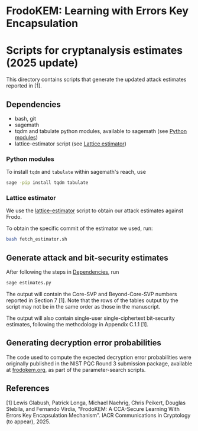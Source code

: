 FrodoKEM: Learning with Errors Key Encapsulation
================================================
Scripts for cryptanalysis estimates (2025 update)
=================================================

This directory contains scripts that generate the updated attack estimates reported in [1].

## Dependencies

- bash, git
- sagemath
- tqdm and tabulate python modules, available to sagemath (see [Python modules](#python-modules))
- lattice-estimator script (see [Lattice estimator](#lattice-estimator))

### Python modules

To install `tqdm` and `tabulate` within sagemath's reach, use
```bash
sage -pip install tqdm tabulate
```

### Lattice estimator

We use the [lattice-estimator](https://github.com/malb/lattice-estimator) script to obtain our attack estimates against Frodo.

To obtain the specific commit of the estimator we used, run:
```bash
bash fetch_estimator.sh
```

## Generate attack and bit-security estimates

After following the steps in [Dependencies](#dependencies), run
```bash
sage estimates.py
```
The output will contain the Core-SVP and Beyond-Core-SVP numbers reported in Section 7 [1].
Note that the rows of the tables output by the script may not be in the same order as those in the manuscript.

The output will also contain single-user single-ciphertext bit-security estimates, following the methodology in Appendix C.1.1 [1].

## Generating decryption error probabilities

The code used to compute the expected decryption error probabilities were originally published in the NIST PQC Round 3 submission package, available at [frodokem.org](https://frodokem.org/), as part of the parameter-search scripts.

## References

[1] Lewis Glabush, Patrick Longa, Michael Naehrig, Chris Peikert, Douglas Stebila, and Fernando Virdia,
"FrodoKEM: A CCA-Secure Learning With Errors Key Encapsulation Mechanism". IACR Communications in Cryptology (to appear), 2025.